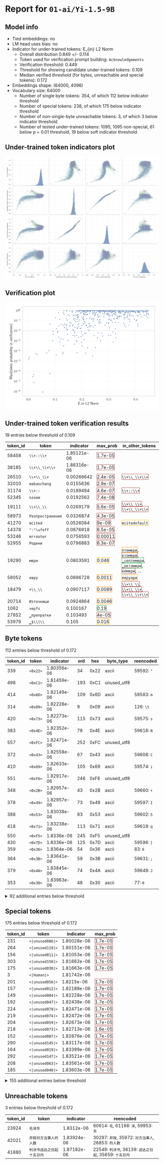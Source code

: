 # Report for `01-ai/Yi-1.5-9B`

## Model info

* Tied embeddings: no
* LM head uses bias: no
* Indicator for under-trained tokens: E_{in} L2 Norm
  * Overall distribution 0.849 +/- 0.114
  * Token used for verification prompt building: `Acknowledgements`
  * Verification threshold: 0.449
  * Threshold for showing candidate under-trained tokens: 0.109
  * Median verified threshold (for bytes, unreachable and special tokens): 0.172
* Embeddings shape: (64000, 4096)
* Vocabulary size: 64000
  * Number of single byte tokens: 354, of which 112 below indicator threshold
  * Number of special tokens: 238, of which 175 below indicator threshold
  * Number of non-single-byte unreachable tokens: 3, of which 3 below indicator threshold
  * Number of tested under-trained tokens: 1095, 1095 non-special, 61 below p = 0.01 threshold, 19 below soft indicator threshold

## Under-trained token indicators plot
![Indicators scatter plots](../indicators_pairplot_byid/01_ai_Yi_1_5_9B.png)

## Verification plot
![Verification plot](../verifications_scatterplot/01_ai_Yi_1_5_9B.png)

## Under-trained token verification results
19 entries below threshold of 0.109

|   token_id | token                       |   indicator | max_prob                                                         | in_other_tokens                                                                                                                                                                                                                                                                                                                                                                                               |
|------------|-----------------------------|-------------|------------------------------------------------------------------|---------------------------------------------------------------------------------------------------------------------------------------------------------------------------------------------------------------------------------------------------------------------------------------------------------------------------------------------------------------------------------------------------------------|
|      58458 | ````` \\+::\\+ `````        | 1.85121e-06 | <span style='border: 1px solid rgb(169, 68, 66);'>1.7e-05</span> |                                                                                                                                                                                                                                                                                                                                                                                                               |
|      38185 | ````` \\+\\_\\+\\+ `````    | 1.86316e-06 | <span style='border: 1px solid rgb(169, 68, 66);'>1.7e-05</span> |                                                                                                                                                                                                                                                                                                                                                                                                               |
|      26510 | ````` \\+\\_\\+ `````       | 0.00266642  | <span style='border: 1px solid rgb(169, 68, 66);'>2.4e-05</span> | <span style='border: 1px solid rgb(169, 68, 66);'>````` \\+\\_\\+\\+ `````</span>                                                                                                                                                                                                                                                                                                                             |
|      32010 | ````` mabaochang `````      | 0.0155636   | <span style='border: 1px solid rgb(169, 68, 66);'>2.9e-07</span> |                                                                                                                                                                                                                                                                                                                                                                                                               |
|      31174 | ````` \\+:: `````           | 0.0189494   | <span style='border: 1px solid rgb(169, 68, 66);'>4.6e-07</span> | <span style='border: 1px solid rgb(169, 68, 66);'>````` \\+::\\+ `````</span>                                                                                                                                                                                                                                                                                                                                 |
|      52345 | ````` nzoem `````           | 0.0192562   | <span style='border: 1px solid rgb(169, 68, 66);'>7.4e-08</span> |                                                                                                                                                                                                                                                                                                                                                                                                               |
|      19111 | ````` \\+\\_\\ `````        | 0.0269179   | <span style='border: 1px solid rgb(169, 68, 66);'>5.6e-05</span> | <span style='border: 1px solid rgb(169, 68, 66);'>````` \\+\\_\\+ `````</span>, <span style='border: 1px solid rgb(169, 68, 66);'>````` \\+\\_\\+\\+ `````</span>                                                                                                                                                                                                                                             |
|      58973 | ````` Разпространение ````` | 0.0326874   | <span style='border: 1px solid rgb(169, 68, 66);'>4.3e-05</span> |                                                                                                                                                                                                                                                                                                                                                                                                               |
|      41270 | ````` mcited `````          | 0.0526084   | <span style='border: 1px solid rgb(169, 68, 66);'>9e-09</span>   | <span style='border: 1px solid rgb(251, 189, 8);'>````` mcitedefault `````</span>                                                                                                                                                                                                                                                                                                                             |
|      14378 | ````` ":"\ufeff `````       | 0.0676918   | <span style='border: 1px solid rgb(169, 68, 66);'>6.5e-05</span> |                                                                                                                                                                                                                                                                                                                                                                                                               |
|      53246 | ````` mrrooter `````        | 0.0756593   | <span style='border: 1px solid rgb(169, 68, 66);'>0.00011</span> |                                                                                                                                                                                                                                                                                                                                                                                                               |
|      52955 | ````` Родени `````          | 0.0796883   | <span style='border: 1px solid rgb(169, 68, 66);'>6.3e-07</span> |                                                                                                                                                                                                                                                                                                                                                                                                               |
|      19290 | ````` мври `````            | 0.0803591   | <span style='border: 1px solid rgb(251, 189, 8);'>0.046</span>   | <span style='border: 1px solid rgb(255, 145, 0);'>````` птември `````</span>, <span style='border: 1px solid rgb(169, 68, 66);'>````` ктомври `````</span>, <span style='border: 1px solid rgb(40, 167, 69);'>````` ▁септември `````</span>, <span style='border: 1px solid rgb(40, 167, 69);'>````` ▁октомври `````</span>, <span style='border: 1px solid rgb(169, 68, 66);'>````` кември `````</span>, ... |
|      58052 | ````` евру `````            | 0.0896728   | <span style='border: 1px solid rgb(255, 145, 0);'>0.0011</span>  | <span style='border: 1px solid rgb(255, 145, 0);'>````` евруари `````</span>                                                                                                                                                                                                                                                                                                                                  |
|      18479 | ````` +\\_\\ `````          | 0.0907117   | <span style='border: 1px solid rgb(255, 145, 0);'>0.0089</span>  | <span style='border: 1px solid rgb(169, 68, 66);'>````` \\+\\_\\ `````</span>, <span style='border: 1px solid rgb(169, 68, 66);'>````` \\+\\_\\+ `````</span>, <span style='border: 1px solid rgb(169, 68, 66);'>````` \\+\\_\\+\\+ `````</span>                                                                                                                                                              |
|      20714 | ````` Източници `````       | 0.0924864   | <span style='border: 1px solid rgb(255, 145, 0);'>0.0046</span>  |                                                                                                                                                                                                                                                                                                                                                                                                               |
|       1062 | ````` vepfs `````           | 0.100167    | <span style='border: 1px solid rgb(40, 167, 69);'>0.19</span>    |                                                                                                                                                                                                                                                                                                                                                                                                               |
|      27852 | ````` ▁препратки `````      | 0.103493    | <span style='border: 1px solid rgb(169, 68, 66);'>4e-05</span>   |                                                                                                                                                                                                                                                                                                                                                                                                               |
|      53979 | ````` ▁$\\\|\\ `````        | 0.105       | <span style='border: 1px solid rgb(251, 189, 8);'>0.016</span>   |                                                                                                                                                                                                                                                                                                                                                                                                               |


## Byte tokens
112 entries below threshold of 0.172

|   token_id | token              |   indicator |   ord | hex   | byte_type   | reencoded            |
|------------|--------------------|-------------|-------|-------|-------------|----------------------|
|        339 | ````` <0x22> ````` | 1.80356e-06 |    34 | 0x22  | ascii       | 59592: ````` " ````` |
|        498 | ````` <0xC1> ````` | 1.81459e-06 |   193 | 0xC1  | unused_utf8 |                      |
|        414 | ````` <0x6D> ````` | 1.82149e-06 |   109 | 0x6D  | ascii       | 59583: ````` m ````` |
|        314 | ````` <0x09> ````` | 1.82228e-06 |     9 | 0x09  | ascii       | 126: ````` \t `````  |
|        420 | ````` <0x73> ````` | 1.82273e-06 |   115 | 0x73  | ascii       | 59575: ````` s ````` |
|        383 | ````` <0x4E> ````` | 1.82352e-06 |    78 | 0x4E  | ascii       | 59618: ````` N ````` |
|        557 | ````` <0xFC> ````` | 1.82471e-06 |   252 | 0xFC  | unused_utf8 |                      |
|        372 | ````` <0x43> ````` | 1.82558e-06 |    67 | 0x43  | ascii       | 59608: ````` C ````` |
|        410 | ````` <0x69> ````` | 1.82633e-06 |   105 | 0x69  | ascii       | 59574: ````` i ````` |
|        551 | ````` <0xF6> ````` | 1.82917e-06 |   246 | 0xF6  | unused_utf8 |                      |
|        348 | ````` <0x2B> ````` | 1.82957e-06 |    43 | 0x2B  | ascii       | 59660: ````` + ````` |
|        378 | ````` <0x49> ````` | 1.82957e-06 |    73 | 0x49  | ascii       | 59597: ````` I ````` |
|        388 | ````` <0x53> ````` | 1.83038e-06 |    83 | 0x53  | ascii       | 59602: ````` S ````` |
|        418 | ````` <0x71> ````` | 1.83238e-06 |   113 | 0x71  | ascii       | 59619: ````` q ````` |
|        550 | ````` <0xF5> ````` | 1.8336e-06  |   245 | 0xF5  | unused_utf8 |                      |
|        430 | ````` <0x7D> ````` | 1.8336e-06  |   125 | 0x7D  | ascii       | 59596: ````` } ````` |
|        359 | ````` <0x36> ````` | 1.8364e-06  |    54 | 0x36  | ascii       | 83: ````` 6 `````    |
|        364 | ````` <0x3B> ````` | 1.83641e-06 |    59 | 0x3B  | ascii       | 59631: ````` ; ````` |
|        379 | ````` <0x4A> ````` | 1.83845e-06 |    74 | 0x4A  | ascii       | 59649: ````` J ````` |
|        353 | ````` <0x30> ````` | 1.83963e-06 |    48 | 0x30  | ascii       | 77: ````` 0 `````    |
<details><summary>92 additional entries below threshold</summary>

|   token_id | token              |   indicator |   ord | hex   | byte_type   | reencoded             |
|------------|--------------------|-------------|-------|-------|-------------|-----------------------|
|        387 | ````` <0x52> ````` | 1.83963e-06 |    82 | 0x52  | ascii       | 59615: ````` R `````  |
|        407 | ````` <0x66> ````` | 1.84084e-06 |   102 | 0x66  | ascii       | 59585: ````` f `````  |
|        404 | ````` <0x63> ````` | 1.84123e-06 |    99 | 0x63  | ascii       | 59581: ````` c `````  |
|        367 | ````` <0x3E> ````` | 1.84162e-06 |    62 | 0x3E  | ascii       | 59644: ````` > `````  |
|        360 | ````` <0x37> ````` | 1.84243e-06 |    55 | 0x37  | ascii       | 84: ````` 7 `````     |
|        399 | ````` <0x5E> ````` | 1.84442e-06 |    94 | 0x5E  | ascii       | 59641: ````` ^ `````  |
|        393 | ````` <0x58> ````` | 1.84525e-06 |    88 | 0x58  | ascii       | 59733: ````` X `````  |
|        497 | ````` <0xC0> ````` | 1.84562e-06 |   192 | 0xC0  | unused_utf8 |                       |
|        402 | ````` <0x61> ````` | 1.84603e-06 |    97 | 0x61  | ascii       | 59572: ````` a `````  |
|        352 | ````` <0x2F> ````` | 1.84642e-06 |    47 | 0x2F  | ascii       | 59598: ````` / `````  |
|        417 | ````` <0x70> ````` | 1.84642e-06 |   112 | 0x70  | ascii       | 59584: ````` p `````  |
|        385 | ````` <0x50> ````` | 1.84643e-06 |    80 | 0x50  | ascii       | 59612: ````` P `````  |
|        401 | ````` <0x60> ````` | 1.84643e-06 |    96 | 0x60  | ascii       | 59848: ````` ` `````  |
|        358 | ````` <0x35> ````` | 1.84726e-06 |    53 | 0x35  | ascii       | 82: ````` 5 `````     |
|        409 | ````` <0x68> ````` | 1.84765e-06 |   104 | 0x68  | ascii       | 59578: ````` h `````  |
|        361 | ````` <0x38> ````` | 1.84806e-06 |    56 | 0x38  | ascii       | 85: ````` 8 `````     |
|        403 | ````` <0x62> ````` | 1.84843e-06 |    98 | 0x62  | ascii       | 59588: ````` b `````  |
|        406 | ````` <0x65> ````` | 1.84847e-06 |   101 | 0x65  | ascii       | 59569: ````` e `````  |
|        431 | ````` <0x7E> ````` | 1.84883e-06 |   126 | 0x7E  | ascii       | 59734: ````` ~ `````  |
|        337 | ````` <0x20> ````` | 1.84924e-06 |    32 | 0x20  | ascii       | 59568: ````` ▁ `````  |
|        408 | ````` <0x67> ````` | 1.84961e-06 |   103 | 0x67  | ascii       | 59586: ````` g `````  |
|        398 | ````` <0x5D> ````` | 1.85042e-06 |    93 | 0x5D  | ascii       | 59651: ````` ] `````  |
|        357 | ````` <0x34> ````` | 1.85081e-06 |    52 | 0x34  | ascii       | 81: ````` 4 `````     |
|        376 | ````` <0x47> ````` | 1.85127e-06 |    71 | 0x47  | ascii       | 59628: ````` G `````  |
|        421 | ````` <0x74> ````` | 1.85161e-06 |   116 | 0x74  | ascii       | 59570: ````` t `````  |
|        340 | ````` <0x23> ````` | 1.8532e-06  |    35 | 0x23  | ascii       | 59697: ````` # `````  |
|        366 | ````` <0x3D> ````` | 1.85323e-06 |    61 | 0x3D  | ascii       | 59611: ````` = `````  |
|        386 | ````` <0x51> ````` | 1.8536e-06  |    81 | 0x51  | ascii       | 59745: ````` Q `````  |
|        346 | ````` <0x29> ````` | 1.85401e-06 |    41 | 0x29  | ascii       | 59604: ````` ) `````  |
|        423 | ````` <0x76> ````` | 1.85401e-06 |   118 | 0x76  | ascii       | 59590: ````` v `````  |
|        426 | ````` <0x79> ````` | 1.85401e-06 |   121 | 0x79  | ascii       | 59587: ````` y `````  |
|        553 | ````` <0xF8> ````` | 1.85404e-06 |   248 | 0xF8  | unused_utf8 |                       |
|        391 | ````` <0x56> ````` | 1.85479e-06 |    86 | 0x56  | ascii       | 59645: ````` V `````  |
|        428 | ````` <0x7B> ````` | 1.8556e-06  |   123 | 0x7B  | ascii       | 59595: ````` { `````  |
|        560 | ````` <0xFF> ````` | 1.85603e-06 |   255 | 0xFF  | unused_utf8 |                       |
|        355 | ````` <0x32> ````` | 1.85719e-06 |    50 | 0x32  | ascii       | 79: ````` 2 `````     |
|        552 | ````` <0xF7> ````` | 1.85719e-06 |   247 | 0xF7  | unused_utf8 |                       |
|        554 | ````` <0xF9> ````` | 1.85757e-06 |   249 | 0xF9  | unused_utf8 |                       |
|        422 | ````` <0x75> ````` | 1.85959e-06 |   117 | 0x75  | ascii       | 59582: ````` u `````  |
|        558 | ````` <0xFD> ````` | 1.86035e-06 |   253 | 0xFD  | unused_utf8 |                       |
|        424 | ````` <0x77> ````` | 1.8604e-06  |   119 | 0x77  | ascii       | 59589: ````` w `````  |
|        416 | ````` <0x6F> ````` | 1.86075e-06 |   111 | 0x6F  | ascii       | 59573: ````` o `````  |
|        397 | ````` <0x5C> ````` | 1.86157e-06 |    92 | 0x5C  | ascii       | 59580: ````` \ `````  |
|        396 | ````` <0x5B> ````` | 1.86395e-06 |    91 | 0x5B  | ascii       | 59653: ````` [ `````  |
|        425 | ````` <0x78> ````` | 1.86432e-06 |   120 | 0x78  | ascii       | 59607: ````` x `````  |
|        371 | ````` <0x42> ````` | 1.86433e-06 |    66 | 0x42  | ascii       | 59616: ````` B `````  |
|        354 | ````` <0x31> ````` | 1.86437e-06 |    49 | 0x31  | ascii       | 78: ````` 1 `````     |
|        415 | ````` <0x6E> ````` | 1.86471e-06 |   110 | 0x6E  | ascii       | 59571: ````` n `````  |
|        413 | ````` <0x6C> ````` | 1.86473e-06 |   108 | 0x6C  | ascii       | 59577: ````` l `````  |
|        389 | ````` <0x54> ````` | 1.86474e-06 |    84 | 0x54  | ascii       | 59600: ````` T `````  |
|        411 | ````` <0x6A> ````` | 1.86474e-06 |   106 | 0x6A  | ascii       | 59617: ````` j `````  |
|        365 | ````` <0x3C> ````` | 1.86552e-06 |    60 | 0x3C  | ascii       | 59666: ````` < `````  |
|        344 | ````` <0x27> ````` | 1.86553e-06 |    39 | 0x27  | ascii       | 59610: ````` ' `````  |
|        419 | ````` <0x72> ````` | 1.86596e-06 |   114 | 0x72  | ascii       | 59576: ````` r `````  |
|        381 | ````` <0x4C> ````` | 1.86635e-06 |    76 | 0x4C  | ascii       | 59620: ````` L `````  |
|        429 | ````` <0x7C> ````` | 1.86828e-06 |   124 | 0x7C  | ascii       | 59705: ````` \| ````` |
|        370 | ````` <0x41> ````` | 1.86831e-06 |    65 | 0x41  | ascii       | 59603: ````` A `````  |
|        373 | ````` <0x44> ````` | 1.86869e-06 |    68 | 0x44  | ascii       | 59614: ````` D `````  |
|        380 | ````` <0x4B> ````` | 1.86869e-06 |    75 | 0x4B  | ascii       | 59655: ````` K `````  |
|        343 | ````` <0x26> ````` | 1.86871e-06 |    38 | 0x26  | ascii       | 59640: ````` & `````  |
|        350 | ````` <0x2D> ````` | 1.86909e-06 |    45 | 0x2D  | ascii       | 59594: ````` - `````  |
|        318 | ````` <0x0D> ````` | 1.86948e-06 |    13 | 0x0D  | ascii       | 143: ````` \r `````   |
|        349 | ````` <0x2C> ````` | 1.86985e-06 |    44 | 0x2C  | ascii       | 97: ````` , `````     |
|        315 | ````` <0x0A> ````` | 1.87024e-06 |    10 | 0x0A  | ascii       | 144: ````` \n `````   |
|        351 | ````` <0x2E> ````` | 1.87144e-06 |    46 | 0x2E  | ascii       | 98: ````` . `````     |
|        338 | ````` <0x21> ````` | 1.87223e-06 |    33 | 0x21  | ascii       | 99: ````` ! `````     |
|        375 | ````` <0x46> ````` | 1.87223e-06 |    70 | 0x46  | ascii       | 59621: ````` F `````  |
|        342 | ````` <0x25> ````` | 1.87305e-06 |    37 | 0x25  | ascii       | 59677: ````` % `````  |
|        556 | ````` <0xFB> ````` | 1.87341e-06 |   251 | 0xFB  | unused_utf8 |                       |
|        382 | ````` <0x4D> ````` | 1.87381e-06 |    77 | 0x4D  | ascii       | 59609: ````` M `````  |
|        363 | ````` <0x3A> ````` | 1.87383e-06 |    58 | 0x3A  | ascii       | 59601: ````` : `````  |
|        559 | ````` <0xFE> ````` | 1.8754e-06  |   254 | 0xFE  | unused_utf8 |                       |
|        362 | ````` <0x39> ````` | 1.87541e-06 |    57 | 0x39  | ascii       | 86: ````` 9 `````     |
|        400 | ````` <0x5F> ````` | 1.87576e-06 |    95 | 0x5F  | ascii       | 59593: ````` _ `````  |
|        374 | ````` <0x45> ````` | 1.87698e-06 |    69 | 0x45  | ascii       | 59613: ````` E `````  |
|        356 | ````` <0x33> ````` | 1.87735e-06 |    51 | 0x33  | ascii       | 80: ````` 3 `````     |
|        377 | ````` <0x48> ````` | 1.8809e-06  |    72 | 0x48  | ascii       | 59624: ````` H `````  |
|        384 | ````` <0x4F> ````` | 1.88207e-06 |    79 | 0x4F  | ascii       | 59622: ````` O `````  |
|        390 | ````` <0x55> ````` | 1.88286e-06 |    85 | 0x55  | ascii       | 59639: ````` U `````  |
|        347 | ````` <0x2A> ````` | 1.88363e-06 |    42 | 0x2A  | ascii       | 59636: ````` * `````  |
|        369 | ````` <0x40> ````` | 1.88365e-06 |    64 | 0x40  | ascii       | 59879: ````` @ `````  |
|        368 | ````` <0x3F> ````` | 1.88483e-06 |    63 | 0x3F  | ascii       | 100: ````` ? `````    |
|        313 | ````` <0x08> ````` | 1.88561e-06 |     8 | 0x08  | ascii       | 142: ````` \x08 ````` |
|        345 | ````` <0x28> ````` | 1.88674e-06 |    40 | 0x28  | ascii       | 59605: ````` ( `````  |
|        405 | ````` <0x64> ````` | 1.88915e-06 |   100 | 0x64  | ascii       | 59579: ````` d `````  |
|        427 | ````` <0x7A> ````` | 1.88951e-06 |   122 | 0x7A  | ascii       | 59627: ````` z `````  |
|        412 | ````` <0x6B> ````` | 1.89497e-06 |   107 | 0x6B  | ascii       | 59591: ````` k `````  |
|        394 | ````` <0x59> ````` | 1.89729e-06 |    89 | 0x59  | ascii       | 59656: ````` Y `````  |
|        555 | ````` <0xFA> ````` | 1.9004e-06  |   250 | 0xFA  | unused_utf8 |                       |
|        341 | ````` <0x24> ````` | 1.90776e-06 |    36 | 0x24  | ascii       | 59606: ````` $ `````  |
|        392 | ````` <0x57> ````` | 1.91471e-06 |    87 | 0x57  | ascii       | 59623: ````` W `````  |
|        395 | ````` <0x5A> ````` | 1.91549e-06 |    90 | 0x5A  | ascii       | 59840: ````` Z `````  |
</details>


## Special tokens
175 entries below threshold of 0.172

|   token_id | token                       |   indicator | max_prob                                                         |
|------------|-----------------------------|-------------|------------------------------------------------------------------|
|        231 | ````` <\|unused086\|> ````` | 1.80028e-06 | <span style='border: 1px solid rgb(169, 68, 66);'>1.7e-05</span> |
|        264 | ````` <\|unused119\|> ````` | 1.80151e-06 | <span style='border: 1px solid rgb(169, 68, 66);'>1.7e-05</span> |
|        156 | ````` <\|unused011\|> ````` | 1.81053e-06 | <span style='border: 1px solid rgb(169, 68, 66);'>1.7e-05</span> |
|        303 | ````` <\|unused158\|> ````` | 1.81662e-06 | <span style='border: 1px solid rgb(169, 68, 66);'>1.7e-05</span> |
|        175 | ````` <\|unused030\|> ````` | 1.81663e-06 | <span style='border: 1px solid rgb(169, 68, 66);'>1.7e-05</span> |
|          3 | ````` <\|Human\|> `````     | 1.81742e-06 |                                                                  |
|        201 | ````` <\|unused056\|> ````` | 1.8215e-06  | <span style='border: 1px solid rgb(169, 68, 66);'>1.7e-05</span> |
|        157 | ````` <\|unused012\|> ````` | 1.82188e-06 | <span style='border: 1px solid rgb(169, 68, 66);'>1.7e-05</span> |
|        149 | ````` <\|unused004\|> ````` | 1.82228e-06 | <span style='border: 1px solid rgb(169, 68, 66);'>1.7e-05</span> |
|        192 | ````` <\|unused047\|> ````` | 1.82438e-06 | <span style='border: 1px solid rgb(169, 68, 66);'>1.7e-05</span> |
|        224 | ````` <\|unused079\|> ````` | 1.82471e-06 | <span style='border: 1px solid rgb(169, 68, 66);'>1.7e-05</span> |
|        219 | ````` <\|unused074\|> ````` | 1.82472e-06 | <span style='border: 1px solid rgb(169, 68, 66);'>1.7e-05</span> |
|        204 | ````` <\|unused059\|> ````` | 1.82673e-06 | <span style='border: 1px solid rgb(169, 68, 66);'>1.7e-05</span> |
|        218 | ````` <\|unused073\|> ````` | 1.82713e-06 | <span style='border: 1px solid rgb(169, 68, 66);'>1.6e-05</span> |
|        152 | ````` <\|unused007\|> ````` | 1.82876e-06 | <span style='border: 1px solid rgb(169, 68, 66);'>1.7e-05</span> |
|        290 | ````` <\|unused145\|> ````` | 1.83117e-06 | <span style='border: 1px solid rgb(169, 68, 66);'>1.7e-05</span> |
|        164 | ````` <\|unused019\|> ````` | 1.83399e-06 | <span style='border: 1px solid rgb(169, 68, 66);'>1.7e-05</span> |
|        292 | ````` <\|unused147\|> ````` | 1.83521e-06 | <span style='border: 1px solid rgb(169, 68, 66);'>1.7e-05</span> |
|        208 | ````` <\|unused063\|> ````` | 1.83561e-06 | <span style='border: 1px solid rgb(169, 68, 66);'>1.7e-05</span> |
|        185 | ````` <\|unused040\|> ````` | 1.83603e-06 | <span style='border: 1px solid rgb(169, 68, 66);'>1.7e-05</span> |
<details><summary>155 additional entries below threshold</summary>

|   token_id | token                         |   indicator | max_prob                                                         |
|------------|-------------------------------|-------------|------------------------------------------------------------------|
|        262 | ````` <\|unused117\|> `````   | 1.83682e-06 | <span style='border: 1px solid rgb(169, 68, 66);'>1.7e-05</span> |
|        242 | ````` <\|unused097\|> `````   | 1.83683e-06 | <span style='border: 1px solid rgb(169, 68, 66);'>1.7e-05</span> |
|        301 | ````` <\|unused156\|> `````   | 1.83722e-06 | <span style='border: 1px solid rgb(169, 68, 66);'>1.7e-05</span> |
|        225 | ````` <\|unused080\|> `````   | 1.83765e-06 | <span style='border: 1px solid rgb(169, 68, 66);'>1.7e-05</span> |
|        221 | ````` <\|unused076\|> `````   | 1.83801e-06 | <span style='border: 1px solid rgb(169, 68, 66);'>1.7e-05</span> |
|        191 | ````` <\|unused046\|> `````   | 1.83802e-06 | <span style='border: 1px solid rgb(169, 68, 66);'>1.7e-05</span> |
|        205 | ````` <\|unused060\|> `````   | 1.83922e-06 | <span style='border: 1px solid rgb(169, 68, 66);'>1.7e-05</span> |
|        197 | ````` <\|unused052\|> `````   | 1.83961e-06 | <span style='border: 1px solid rgb(169, 68, 66);'>1.7e-05</span> |
|        190 | ````` <\|unused045\|> `````   | 1.84003e-06 | <span style='border: 1px solid rgb(169, 68, 66);'>1.7e-05</span> |
|        182 | ````` <\|unused037\|> `````   | 1.84004e-06 | <span style='border: 1px solid rgb(169, 68, 66);'>1.7e-05</span> |
|        211 | ````` <\|unused066\|> `````   | 1.84041e-06 | <span style='border: 1px solid rgb(169, 68, 66);'>1.7e-05</span> |
|        210 | ````` <\|unused065\|> `````   | 1.84162e-06 | <span style='border: 1px solid rgb(169, 68, 66);'>1.7e-05</span> |
|        230 | ````` <\|unused085\|> `````   | 1.84166e-06 | <span style='border: 1px solid rgb(169, 68, 66);'>1.7e-05</span> |
|        216 | ````` <\|unused071\|> `````   | 1.84203e-06 | <span style='border: 1px solid rgb(169, 68, 66);'>1.7e-05</span> |
|        155 | ````` <\|unused010\|> `````   | 1.84206e-06 | <span style='border: 1px solid rgb(169, 68, 66);'>1.7e-05</span> |
|        176 | ````` <\|unused031\|> `````   | 1.84243e-06 | <span style='border: 1px solid rgb(169, 68, 66);'>1.7e-05</span> |
|        245 | ````` <\|unused100\|> `````   | 1.84322e-06 | <span style='border: 1px solid rgb(169, 68, 66);'>1.7e-05</span> |
|        195 | ````` <\|unused050\|> `````   | 1.84482e-06 | <span style='border: 1px solid rgb(169, 68, 66);'>1.7e-05</span> |
|        268 | ````` <\|unused123\|> `````   | 1.84603e-06 | <span style='border: 1px solid rgb(169, 68, 66);'>1.7e-05</span> |
|        178 | ````` <\|unused033\|> `````   | 1.84765e-06 | <span style='border: 1px solid rgb(169, 68, 66);'>1.7e-05</span> |
|        171 | ````` <\|unused026\|> `````   | 1.84842e-06 | <span style='border: 1px solid rgb(169, 68, 66);'>1.7e-05</span> |
|        146 | ````` <\|unused001\|> `````   | 1.84843e-06 | <span style='border: 1px solid rgb(169, 68, 66);'>1.7e-05</span> |
|        279 | ````` <\|unused134\|> `````   | 1.84843e-06 | <span style='border: 1px solid rgb(169, 68, 66);'>1.7e-05</span> |
|        159 | ````` <\|unused014\|> `````   | 1.84883e-06 | <span style='border: 1px solid rgb(169, 68, 66);'>1.7e-05</span> |
|        276 | ````` <\|unused131\|> `````   | 1.84921e-06 | <span style='border: 1px solid rgb(169, 68, 66);'>1.7e-05</span> |
|        167 | ````` <\|unused022\|> `````   | 1.84963e-06 | <span style='border: 1px solid rgb(169, 68, 66);'>1.7e-05</span> |
|        263 | ````` <\|unused118\|> `````   | 1.84963e-06 | <span style='border: 1px solid rgb(169, 68, 66);'>1.7e-05</span> |
|        293 | ````` <\|unused148\|> `````   | 1.85003e-06 | <span style='border: 1px solid rgb(169, 68, 66);'>1.7e-05</span> |
|         10 | ````` <\|reserved004\|> ````` | 1.85044e-06 |                                                                  |
|        271 | ````` <\|unused126\|> `````   | 1.85082e-06 | <span style='border: 1px solid rgb(169, 68, 66);'>1.7e-05</span> |
|        299 | ````` <\|unused154\|> `````   | 1.85122e-06 | <span style='border: 1px solid rgb(169, 68, 66);'>1.7e-05</span> |
|        179 | ````` <\|unused034\|> `````   | 1.85124e-06 | <span style='border: 1px solid rgb(169, 68, 66);'>1.7e-05</span> |
|        209 | ````` <\|unused064\|> `````   | 1.85124e-06 | <span style='border: 1px solid rgb(169, 68, 66);'>1.7e-05</span> |
|          5 | ````` <\|System\|> `````      | 1.85161e-06 |                                                                  |
|        250 | ````` <\|unused105\|> `````   | 1.85242e-06 | <span style='border: 1px solid rgb(169, 68, 66);'>1.7e-05</span> |
|        220 | ````` <\|unused075\|> `````   | 1.85283e-06 | <span style='border: 1px solid rgb(169, 68, 66);'>1.7e-05</span> |
|        188 | ````` <\|unused043\|> `````   | 1.85321e-06 | <span style='border: 1px solid rgb(169, 68, 66);'>1.7e-05</span> |
|        295 | ````` <\|unused150\|> `````   | 1.8536e-06  | <span style='border: 1px solid rgb(169, 68, 66);'>1.7e-05</span> |
|        234 | ````` <\|unused089\|> `````   | 1.85401e-06 | <span style='border: 1px solid rgb(169, 68, 66);'>1.7e-05</span> |
|        252 | ````` <\|unused107\|> `````   | 1.85481e-06 | <span style='border: 1px solid rgb(169, 68, 66);'>1.7e-05</span> |
|        266 | ````` <\|unused121\|> `````   | 1.85519e-06 | <span style='border: 1px solid rgb(169, 68, 66);'>1.7e-05</span> |
|        163 | ````` <\|unused018\|> `````   | 1.8552e-06  | <span style='border: 1px solid rgb(169, 68, 66);'>1.7e-05</span> |
|        147 | ````` <\|unused002\|> `````   | 1.85559e-06 | <span style='border: 1px solid rgb(169, 68, 66);'>1.7e-05</span> |
|        247 | ````` <\|unused102\|> `````   | 1.85559e-06 | <span style='border: 1px solid rgb(169, 68, 66);'>1.7e-05</span> |
|        248 | ````` <\|unused103\|> `````   | 1.8556e-06  | <span style='border: 1px solid rgb(169, 68, 66);'>1.7e-05</span> |
|        278 | ````` <\|unused133\|> `````   | 1.85562e-06 | <span style='border: 1px solid rgb(169, 68, 66);'>1.7e-05</span> |
|        260 | ````` <\|unused115\|> `````   | 1.85599e-06 | <span style='border: 1px solid rgb(169, 68, 66);'>1.7e-05</span> |
|        261 | ````` <\|unused116\|> `````   | 1.85599e-06 | <span style='border: 1px solid rgb(169, 68, 66);'>1.7e-05</span> |
|        145 | ````` <\|unused000\|> `````   | 1.85604e-06 | <span style='border: 1px solid rgb(169, 68, 66);'>1.7e-05</span> |
|        193 | ````` <\|unused048\|> `````   | 1.85641e-06 | <span style='border: 1px solid rgb(169, 68, 66);'>1.7e-05</span> |
|        287 | ````` <\|unused142\|> `````   | 1.85678e-06 | <span style='border: 1px solid rgb(169, 68, 66);'>1.7e-05</span> |
|         11 | ````` <\|reserved005\|> ````` | 1.85682e-06 |                                                                  |
|        283 | ````` <\|unused138\|> `````   | 1.85722e-06 | <span style='border: 1px solid rgb(169, 68, 66);'>1.7e-05</span> |
|        256 | ````` <\|unused111\|> `````   | 1.85799e-06 | <span style='border: 1px solid rgb(169, 68, 66);'>1.7e-05</span> |
|        239 | ````` <\|unused094\|> `````   | 1.858e-06   | <span style='border: 1px solid rgb(169, 68, 66);'>1.7e-05</span> |
|        177 | ````` <\|unused032\|> `````   | 1.85837e-06 | <span style='border: 1px solid rgb(169, 68, 66);'>1.7e-05</span> |
|        194 | ````` <\|unused049\|> `````   | 1.85838e-06 | <span style='border: 1px solid rgb(169, 68, 66);'>1.7e-05</span> |
|        233 | ````` <\|unused088\|> `````   | 1.85838e-06 | <span style='border: 1px solid rgb(169, 68, 66);'>1.7e-05</span> |
|        274 | ````` <\|unused129\|> `````   | 1.8584e-06  | <span style='border: 1px solid rgb(169, 68, 66);'>1.7e-05</span> |
|        200 | ````` <\|unused055\|> `````   | 1.85877e-06 | <span style='border: 1px solid rgb(169, 68, 66);'>1.7e-05</span> |
|        238 | ````` <\|unused093\|> `````   | 1.85878e-06 | <span style='border: 1px solid rgb(169, 68, 66);'>1.7e-05</span> |
|        286 | ````` <\|unused141\|> `````   | 1.8588e-06  | <span style='border: 1px solid rgb(169, 68, 66);'>1.7e-05</span> |
|        236 | ````` <\|unused091\|> `````   | 1.85916e-06 | <span style='border: 1px solid rgb(169, 68, 66);'>1.7e-05</span> |
|        269 | ````` <\|unused124\|> `````   | 1.85922e-06 | <span style='border: 1px solid rgb(169, 68, 66);'>1.7e-05</span> |
|        181 | ````` <\|unused036\|> `````   | 1.85956e-06 | <span style='border: 1px solid rgb(169, 68, 66);'>1.7e-05</span> |
|        296 | ````` <\|unused151\|> `````   | 1.85996e-06 | <span style='border: 1px solid rgb(169, 68, 66);'>1.7e-05</span> |
|          9 | ````` <\|reserved003\|> ````` | 1.86035e-06 |                                                                  |
|        244 | ````` <\|unused099\|> `````   | 1.86037e-06 | <span style='border: 1px solid rgb(169, 68, 66);'>1.7e-05</span> |
|        285 | ````` <\|unused140\|> `````   | 1.86037e-06 | <span style='border: 1px solid rgb(169, 68, 66);'>1.7e-05</span> |
|        169 | ````` <\|unused024\|> `````   | 1.86076e-06 | <span style='border: 1px solid rgb(169, 68, 66);'>1.7e-05</span> |
|        289 | ````` <\|unused144\|> `````   | 1.86116e-06 | <span style='border: 1px solid rgb(169, 68, 66);'>1.7e-05</span> |
|        241 | ````` <\|unused096\|> `````   | 1.86156e-06 | <span style='border: 1px solid rgb(169, 68, 66);'>1.7e-05</span> |
|        282 | ````` <\|unused137\|> `````   | 1.86157e-06 | <span style='border: 1px solid rgb(169, 68, 66);'>1.7e-05</span> |
|        212 | ````` <\|unused067\|> `````   | 1.86197e-06 | <span style='border: 1px solid rgb(169, 68, 66);'>1.7e-05</span> |
|        300 | ````` <\|unused155\|> `````   | 1.86235e-06 | <span style='border: 1px solid rgb(169, 68, 66);'>1.7e-05</span> |
|         12 | ````` <\|reserved006\|> ````` | 1.86278e-06 |                                                                  |
|        189 | ````` <\|unused044\|> `````   | 1.86392e-06 | <span style='border: 1px solid rgb(169, 68, 66);'>1.7e-05</span> |
|        302 | ````` <\|unused157\|> `````   | 1.86395e-06 | <span style='border: 1px solid rgb(169, 68, 66);'>1.7e-05</span> |
|        222 | ````` <\|unused077\|> `````   | 1.86396e-06 | <span style='border: 1px solid rgb(169, 68, 66);'>1.7e-05</span> |
|        186 | ````` <\|unused041\|> `````   | 1.86432e-06 | <span style='border: 1px solid rgb(169, 68, 66);'>1.7e-05</span> |
|        207 | ````` <\|unused062\|> `````   | 1.86512e-06 | <span style='border: 1px solid rgb(169, 68, 66);'>1.7e-05</span> |
|        253 | ````` <\|unused108\|> `````   | 1.8655e-06  | <span style='border: 1px solid rgb(169, 68, 66);'>1.7e-05</span> |
|        280 | ````` <\|unused135\|> `````   | 1.86593e-06 | <span style='border: 1px solid rgb(169, 68, 66);'>1.7e-05</span> |
|        298 | ````` <\|unused153\|> `````   | 1.86594e-06 | <span style='border: 1px solid rgb(169, 68, 66);'>1.7e-05</span> |
|        162 | ````` <\|unused017\|> `````   | 1.86632e-06 | <span style='border: 1px solid rgb(169, 68, 66);'>1.7e-05</span> |
|        165 | ````` <\|unused020\|> `````   | 1.86634e-06 | <span style='border: 1px solid rgb(169, 68, 66);'>1.7e-05</span> |
|        215 | ````` <\|unused070\|> `````   | 1.86672e-06 | <span style='border: 1px solid rgb(169, 68, 66);'>1.7e-05</span> |
|        158 | ````` <\|unused013\|> `````   | 1.86711e-06 | <span style='border: 1px solid rgb(169, 68, 66);'>1.7e-05</span> |
|        294 | ````` <\|unused149\|> `````   | 1.86754e-06 | <span style='border: 1px solid rgb(169, 68, 66);'>1.7e-05</span> |
|        161 | ````` <\|unused016\|> `````   | 1.86789e-06 | <span style='border: 1px solid rgb(169, 68, 66);'>1.7e-05</span> |
|        265 | ````` <\|unused120\|> `````   | 1.86828e-06 | <span style='border: 1px solid rgb(169, 68, 66);'>1.7e-05</span> |
|        214 | ````` <\|unused069\|> `````   | 1.86909e-06 | <span style='border: 1px solid rgb(169, 68, 66);'>1.7e-05</span> |
|        228 | ````` <\|unused083\|> `````   | 1.86909e-06 | <span style='border: 1px solid rgb(169, 68, 66);'>1.7e-05</span> |
|        240 | ````` <\|unused095\|> `````   | 1.86909e-06 | <span style='border: 1px solid rgb(169, 68, 66);'>1.7e-05</span> |
|        281 | ````` <\|unused136\|> `````   | 1.86947e-06 | <span style='border: 1px solid rgb(169, 68, 66);'>1.7e-05</span> |
|        243 | ````` <\|unused098\|> `````   | 1.86986e-06 | <span style='border: 1px solid rgb(169, 68, 66);'>1.7e-05</span> |
|        235 | ````` <\|unused090\|> `````   | 1.8703e-06  | <span style='border: 1px solid rgb(169, 68, 66);'>1.6e-05</span> |
|        180 | ````` <\|unused035\|> `````   | 1.87103e-06 | <span style='border: 1px solid rgb(169, 68, 66);'>1.7e-05</span> |
|        291 | ````` <\|unused146\|> `````   | 1.87103e-06 | <span style='border: 1px solid rgb(169, 68, 66);'>1.7e-05</span> |
|        229 | ````` <\|unused084\|> `````   | 1.87143e-06 | <span style='border: 1px solid rgb(169, 68, 66);'>1.7e-05</span> |
|        172 | ````` <\|unused027\|> `````   | 1.87144e-06 | <span style='border: 1px solid rgb(169, 68, 66);'>1.7e-05</span> |
|        237 | ````` <\|unused092\|> `````   | 1.87182e-06 | <span style='border: 1px solid rgb(169, 68, 66);'>1.7e-05</span> |
|        183 | ````` <\|unused038\|> `````   | 1.87222e-06 | <span style='border: 1px solid rgb(169, 68, 66);'>1.7e-05</span> |
|        199 | ````` <\|unused054\|> `````   | 1.87303e-06 | <span style='border: 1px solid rgb(169, 68, 66);'>1.7e-05</span> |
|        257 | ````` <\|unused112\|> `````   | 1.87303e-06 | <span style='border: 1px solid rgb(169, 68, 66);'>1.7e-05</span> |
|        153 | ````` <\|unused008\|> `````   | 1.87381e-06 | <span style='border: 1px solid rgb(169, 68, 66);'>1.7e-05</span> |
|        184 | ````` <\|unused039\|> `````   | 1.87381e-06 | <span style='border: 1px solid rgb(169, 68, 66);'>1.7e-05</span> |
|        251 | ````` <\|unused106\|> `````   | 1.87419e-06 | <span style='border: 1px solid rgb(169, 68, 66);'>1.7e-05</span> |
|        259 | ````` <\|unused114\|> `````   | 1.87419e-06 | <span style='border: 1px solid rgb(169, 68, 66);'>1.7e-05</span> |
|        255 | ````` <\|unused110\|> `````   | 1.87462e-06 | <span style='border: 1px solid rgb(169, 68, 66);'>1.7e-05</span> |
|        284 | ````` <\|unused139\|> `````   | 1.87497e-06 | <span style='border: 1px solid rgb(169, 68, 66);'>1.7e-05</span> |
|        275 | ````` <\|unused130\|> `````   | 1.87579e-06 | <span style='border: 1px solid rgb(169, 68, 66);'>1.7e-05</span> |
|        227 | ````` <\|unused082\|> `````   | 1.87617e-06 | <span style='border: 1px solid rgb(169, 68, 66);'>1.7e-05</span> |
|         13 | ````` <\|reserved007\|> ````` | 1.87698e-06 |                                                                  |
|        206 | ````` <\|unused061\|> `````   | 1.87853e-06 | <span style='border: 1px solid rgb(169, 68, 66);'>1.7e-05</span> |
|        166 | ````` <\|unused021\|> `````   | 1.87934e-06 | <span style='border: 1px solid rgb(169, 68, 66);'>1.7e-05</span> |
|        213 | ````` <\|unused068\|> `````   | 1.87935e-06 | <span style='border: 1px solid rgb(169, 68, 66);'>1.7e-05</span> |
|        297 | ````` <\|unused152\|> `````   | 1.87972e-06 | <span style='border: 1px solid rgb(169, 68, 66);'>1.7e-05</span> |
|        154 | ````` <\|unused009\|> `````   | 1.88088e-06 | <span style='border: 1px solid rgb(169, 68, 66);'>1.7e-05</span> |
|        304 | ````` <\|unused159\|> `````   | 1.88088e-06 | <span style='border: 1px solid rgb(169, 68, 66);'>1.7e-05</span> |
|          1 | ````` <\|startoftext\|> ````` | 1.8809e-06  | <span style='border: 1px solid rgb(169, 68, 66);'>1.7e-05</span> |
|        273 | ````` <\|unused128\|> `````   | 1.88126e-06 | <span style='border: 1px solid rgb(169, 68, 66);'>1.7e-05</span> |
|        168 | ````` <\|unused023\|> `````   | 1.88129e-06 | <span style='border: 1px solid rgb(169, 68, 66);'>1.7e-05</span> |
|        277 | ````` <\|unused132\|> `````   | 1.88323e-06 | <span style='border: 1px solid rgb(169, 68, 66);'>1.7e-05</span> |
|        267 | ````` <\|unused122\|> `````   | 1.88363e-06 | <span style='border: 1px solid rgb(169, 68, 66);'>1.7e-05</span> |
|        198 | ````` <\|unused053\|> `````   | 1.88441e-06 | <span style='border: 1px solid rgb(169, 68, 66);'>1.7e-05</span> |
|        249 | ````` <\|unused104\|> `````   | 1.88441e-06 | <span style='border: 1px solid rgb(169, 68, 66);'>1.7e-05</span> |
|        226 | ````` <\|unused081\|> `````   | 1.88447e-06 | <span style='border: 1px solid rgb(169, 68, 66);'>1.7e-05</span> |
|        150 | ````` <\|unused005\|> `````   | 1.8848e-06  | <span style='border: 1px solid rgb(169, 68, 66);'>1.7e-05</span> |
|          0 | ````` <unk> `````             | 1.88599e-06 | <span style='border: 1px solid rgb(169, 68, 66);'>2.1e-10</span> |
|        170 | ````` <\|unused025\|> `````   | 1.88599e-06 | <span style='border: 1px solid rgb(169, 68, 66);'>1.6e-05</span> |
|        160 | ````` <\|unused015\|> `````   | 1.88755e-06 | <span style='border: 1px solid rgb(169, 68, 66);'>1.7e-05</span> |
|        187 | ````` <\|unused042\|> `````   | 1.88755e-06 | <span style='border: 1px solid rgb(169, 68, 66);'>1.7e-05</span> |
|        173 | ````` <\|unused028\|> `````   | 1.88832e-06 | <span style='border: 1px solid rgb(169, 68, 66);'>1.7e-05</span> |
|        203 | ````` <\|unused058\|> `````   | 1.88874e-06 | <span style='border: 1px solid rgb(169, 68, 66);'>1.7e-05</span> |
|        174 | ````` <\|unused029\|> `````   | 1.89029e-06 | <span style='border: 1px solid rgb(169, 68, 66);'>1.7e-05</span> |
|        217 | ````` <\|unused072\|> `````   | 1.89107e-06 | <span style='border: 1px solid rgb(169, 68, 66);'>1.7e-05</span> |
|        254 | ````` <\|unused109\|> `````   | 1.89224e-06 | <span style='border: 1px solid rgb(169, 68, 66);'>1.7e-05</span> |
|        272 | ````` <\|unused127\|> `````   | 1.89261e-06 | <span style='border: 1px solid rgb(169, 68, 66);'>1.7e-05</span> |
|        270 | ````` <\|unused125\|> `````   | 1.8942e-06  | <span style='border: 1px solid rgb(169, 68, 66);'>1.7e-05</span> |
|        151 | ````` <\|unused006\|> `````   | 1.89883e-06 | <span style='border: 1px solid rgb(169, 68, 66);'>1.7e-05</span> |
|        223 | ````` <\|unused078\|> `````   | 1.89927e-06 | <span style='border: 1px solid rgb(169, 68, 66);'>1.7e-05</span> |
|        202 | ````` <\|unused057\|> `````   | 1.90002e-06 | <span style='border: 1px solid rgb(169, 68, 66);'>1.7e-05</span> |
|        246 | ````` <\|unused101\|> `````   | 1.9012e-06  | <span style='border: 1px solid rgb(169, 68, 66);'>1.7e-05</span> |
|        148 | ````` <\|unused003\|> `````   | 1.9043e-06  | <span style='border: 1px solid rgb(169, 68, 66);'>1.7e-05</span> |
|        258 | ````` <\|unused113\|> `````   | 1.90855e-06 | <span style='border: 1px solid rgb(169, 68, 66);'>1.7e-05</span> |
|        196 | ````` <\|unused051\|> `````   | 1.90891e-06 | <span style='border: 1px solid rgb(169, 68, 66);'>1.7e-05</span> |
|        288 | ````` <\|unused143\|> `````   | 1.91741e-06 | <span style='border: 1px solid rgb(169, 68, 66);'>1.7e-05</span> |
|        232 | ````` <\|unused087\|> `````   | 1.9178e-06  | <span style='border: 1px solid rgb(169, 68, 66);'>1.7e-05</span> |
|          4 | ````` <\|Assistant\|> `````   | 1.91936e-06 |                                                                  |
|         17 | ````` <fim_pad> `````         | 0.0413015   | <span style='border: 1px solid rgb(169, 68, 66);'>0.00033</span> |
|         15 | ````` <fim_middle> `````      | 0.0474334   | <span style='border: 1px solid rgb(255, 145, 0);'>0.0017</span>  |
|         16 | ````` <fim_suffix> `````      | 0.0603147   | <span style='border: 1px solid rgb(255, 145, 0);'>0.0026</span>  |
|         14 | ````` <fim_prefix> `````      | 0.0642282   | <span style='border: 1px solid rgb(169, 68, 66);'>0.001</span>   |
|          8 | ````` <\|im_sep\|> `````      | 0.0728387   | <span style='border: 1px solid rgb(251, 189, 8);'>0.024</span>   |
</details>


## Unreachable tokens
3 entries below threshold of 0.172

|   token_id | token                                |   indicator | reencoded                                                                             |
|------------|--------------------------------------|-------------|---------------------------------------------------------------------------------------|
|      23924 | ````` 毛泽东 `````                   | 1.8312e-06  | 60614: ````` 毛 `````, 61198: ````` 泽 `````, 59953: ````` 东 `````                   |
|      42021 | ````` 并按对方当事人的人数 `````     | 1.83924e-06 | 30297: ````` 并按 `````, 35972: ````` 对方当事人 `````, 26853: ````` 的人数 `````     |
|      41880 | ````` 判决书送达之日起十五日内 ````` | 1.87182e-06 | 22549: ````` 判决书 `````, 36139: ````` 送达之日起 `````, 35659: ````` 十五日内 ````` |

